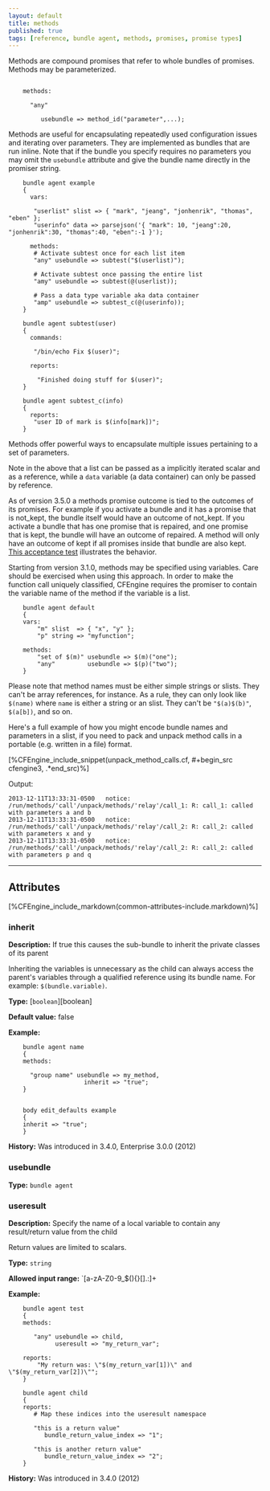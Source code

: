 ```yaml
---
layout: default
title: methods
published: true
tags: [reference, bundle agent, methods, promises, promise types]
---
```


Methods are compound promises that refer to whole bundles of promises.
Methods may be parameterized.

```cf3

    methods:

      "any"

         usebundle => method_id("parameter",...);

```

Methods are useful for encapsulating repeatedly used configuration issues and
iterating over parameters. They are implemented as bundles that are run
inline. Note that if the bundle you specify requires no parameters you
may omit the `usebundle` attribute and give the bundle name directly in
the promiser string.

```cf3
    bundle agent example
    {
      vars:

       "userlist" slist => { "mark", "jeang", "jonhenrik", "thomas", "eben" };
       "userinfo" data => parsejson('{ "mark": 10, "jeang":20, "jonhenrik":30, "thomas":40, "eben":-1 }');

      methods:
       # Activate subtest once for each list item
       "any" usebundle => subtest("$(userlist)");

       # Activate subtest once passing the entire list
       "amy" usebundle => subtest(@(userlist));

       # Pass a data type variable aka data container
       "amp" usebundle => subtest_c(@(userinfo));
    }

    bundle agent subtest(user)
    {
      commands:

       "/bin/echo Fix $(user)";

      reports:

        "Finished doing stuff for $(user)";
    }

    bundle agent subtest_c(info)
    {
      reports:
       "user ID of mark is $(info[mark])";
    }
```

Methods offer powerful ways to encapsulate multiple issues pertaining to
a set of parameters.

Note in the above that a list can be passed as a implicitly iterated
scalar and as a reference, while a `data` variable (a data container)
can only be passed by reference.

As of version 3.5.0 a methods promise outcome is tied to the outcomes of its
promises. For example if you activate a bundle and it has a promise that is
not_kept, the bundle itself would have an outcome of not_kept. If you activate
a bundle that has one promise that is repaired, and one promise that is kept,
the bundle will have an outcome of repaired. A method will only have an outcome
of kept if all promises inside that bundle are also kept.
[This acceptance test](https://github.com/cfengine/core/blob/master/tests/acceptance/21_methods/method_outcomes.cf)
illustrates the behavior.

Starting from version 3.1.0, methods may be specified using variables.
Care should be exercised when using this approach. In order to make the
function call uniquely classified, CFEngine requires the promiser to
contain the variable name of the method if the variable is a list.

```cf3
    bundle agent default
    {
    vars:
        "m" slist  => { "x", "y" };
        "p" string => "myfunction";

    methods:
        "set of $(m)" usebundle => $(m)("one");
        "any"         usebundle => $(p)("two");
    }
```

Please note that method names must be either simple strings or slists.
They can't be array references, for instance.  As a rule, they can
only look like `$(name)` where `name` is either a string or an slist.
They can't be `"$(a)$(b)"`, `$(a[b])`, and so on.

Here's a full example of how you might encode bundle names and
parameters in a slist, if you need to pack and unpack method calls in
a portable (e.g. written in a file) format.

[%CFEngine_include_snippet(unpack_method_calls.cf, #\+begin_src cfengine3, .*end_src)%]

Output:

```
2013-12-11T13:33:31-0500   notice: /run/methods/'call'/unpack/methods/'relay'/call_1: R: call_1: called with parameters a and b
2013-12-11T13:33:31-0500   notice: /run/methods/'call'/unpack/methods/'relay'/call_2: R: call_2: called with parameters x and y
2013-12-11T13:33:31-0500   notice: /run/methods/'call'/unpack/methods/'relay'/call_2: R: call_2: called with parameters p and q
```

***

## Attributes ##

[%CFEngine_include_markdown(common-attributes-include.markdown)%]

### inherit

**Description:** If true this causes the sub-bundle to inherit the private
classes of its parent

Inheriting the variables is unnecessary as the child can always access the
parent's variables through a qualified reference using its bundle name. For
example: `$(bundle.variable)`.

**Type:** [`boolean`][boolean]

**Default value:** false

**Example:**

```cf3
    bundle agent name
    {
    methods:

      "group name" usebundle => my_method,
                     inherit => "true";
    }


    body edit_defaults example
    {
    inherit => "true";
    }
```

**History:** Was introduced in 3.4.0, Enterprise 3.0.0 (2012)

### usebundle

**Type:** `bundle agent`

### useresult

**Description:** Specify the name of a local variable to contain any
result/return value from the child

Return values are limited to scalars.

**Type:** `string`

**Allowed input range:** `[a-zA-Z0-9_$(){}\[\].:]+

**Example:**

```cf3
    bundle agent test
    {
    methods:

       "any" usebundle => child,
             useresult => "my_return_var";

    reports:
        "My return was: \"$(my_return_var[1])\" and \"$(my_return_var[2])\"";
    }

    bundle agent child
    {
    reports:
       # Map these indices into the useresult namespace

       "this is a return value"
          bundle_return_value_index => "1";

       "this is another return value"
          bundle_return_value_index => "2";
    }
```

**History:** Was introduced in 3.4.0 (2012)
